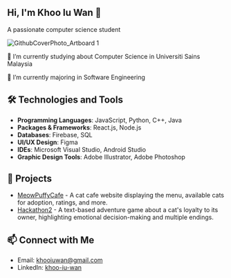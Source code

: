 ## Hi, I'm Khoo Iu Wan 👋
A passionate computer science student

![GithubCoverPhoto_Artboard 1](https://github.com/user-attachments/assets/06849135-ff61-4d10-8382-a416eda6fc4e)

🔭 I’m currently studying about Computer Science in Universiti Sains Malaysia

🌱 I’m currently majoring in Software Engineering

## 🛠️ Technologies and Tools

- **Programming Languages**: JavaScript, Python, C++, Java
- **Packages & Frameworks**: React.js, Node.js
- **Databases**: Firebase, SQL
- **UI/UX Design**: Figma
- **IDEs**: Microsoft Visual Studio, Android Studio
- **Graphic Design Tools**: Adobe Illustrator, Adobe Photoshop

## 🚀 Projects

- [MeowPuffyCafe](https://github.com/wuik1112/CAT201-G06-Assignment2) - A cat cafe website displaying the menu, available cats for adoption, ratings, and more.
- [Hackathon2](https://github.com/wuik1112/CPT113-G5-Hackathon-2) - A text-based adventure game about a cat's loyalty to its owner, highlighting emotional decision-making and multiple endings.

## 📫 Connect with Me

- Email: [khooiuwan@gmail.com](mailto:khooiuwan@gmail.com)
- LinkedIn: [khoo-iu-wan](https://linkedin.com/in/khoo-iu-wan)

